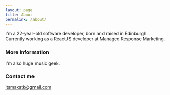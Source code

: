 ```yaml
---
layout: page
title: About
permalink: /about/
---
```


I'm a 22-year-old software developer, born and raised in Edinburgh. Currently working as a ReactJS developer at Managed Response Marketing.

### More Information

I'm also huge music geek.


### Contact me

[itsmaxatk@gmail.com](mailto:itsmaxatk@gmail.com)